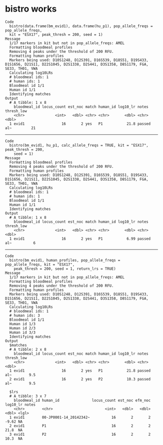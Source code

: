 # bistro works

    Code
      bistro(data.frame(bm_evid1), data.frame(hu_p1), pop_allele_freqs = pop_allele_freqs,
      kit = "ESX17", peak_thresh = 200, seed = 1)
    Message
      1/17 markers in kit but not in pop_allele_freqs: AMEL
      Formatting bloodmeal profiles
      Removing 4 peaks under the threshold of 200 RFU.
      Formatting human profiles
      Markers being used: D10S1248, D12S391, D16S539, D18S51, D19S433, D1S1656, D21S11, D22S1045, D2S1338, D2S441, D3S1358, D8S1179, FGA, SE33, TH01, VWA
      Calculating log10LRs
      # bloodmeal ids: 1
      # human ids: 1
      Bloodmeal id 1/1
      Human id 1/1
      Identifying matches
    Output
      # A tibble: 1 x 8
        bloodmeal_id locus_count est_noc match human_id log10_lr notes      thresh_low
        <chr>              <int>   <dbl> <chr> <chr>       <dbl> <chr>           <dbl>
      1 evid1                 16       2 yes   P1           21.8 passed al~         21

---

    Code
      bistro(bm_evid1, hu_p1, calc_allele_freqs = TRUE, kit = "ESX17", peak_thresh = 200,
        seed = 1)
    Message
      Formatting bloodmeal profiles
      Removing 4 peaks under the threshold of 200 RFU.
      Formatting human profiles
      Markers being used: D10S1248, D12S391, D16S539, D18S51, D19S433, D1S1656, D21S11, D22S1045, D2S1338, D2S441, D3S1358, D8S1179, FGA, SE33, TH01, VWA
      Calculating log10LRs
      # bloodmeal ids: 1
      # human ids: 1
      Bloodmeal id 1/1
      Human id 1/1
      Identifying matches
    Output
      # A tibble: 1 x 8
        bloodmeal_id locus_count est_noc match human_id log10_lr notes      thresh_low
        <chr>              <int>   <dbl> <chr> <chr>       <dbl> <chr>           <dbl>
      1 evid1                 16       2 yes   P1           6.99 passed al~          6

---

    Code
      bistro(bm_evid1, human_profiles, pop_allele_freqs = pop_allele_freqs, kit = "ESX17",
        peak_thresh = 200, seed = 1, return_lrs = TRUE)
    Message
      1/17 markers in kit but not in pop_allele_freqs: AMEL
      Formatting bloodmeal profiles
      Removing 4 peaks under the threshold of 200 RFU.
      Formatting human profiles
      Markers being used: D10S1248, D12S391, D16S539, D18S51, D19S433, D1S1656, D21S11, D22S1045, D2S1338, D2S441, D3S1358, D8S1179, FGA, SE33, TH01, VWA
      Calculating log10LRs
      # bloodmeal ids: 1
      # human ids: 3
      Bloodmeal id 1/1
      Human id 1/3
      Human id 2/3
      Human id 3/3
      Identifying matches
    Output
      $matches
      # A tibble: 2 x 8
        bloodmeal_id locus_count est_noc match human_id log10_lr notes      thresh_low
        <chr>              <int>   <dbl> <chr> <chr>       <dbl> <chr>           <dbl>
      1 evid1                 16       2 yes   P1           21.8 passed al~        9.5
      2 evid1                 16       2 yes   P2           10.3 passed al~        9.5
      
      $lrs
      # A tibble: 3 x 7
        bloodmeal_id human_id               locus_count est_noc efm_noc log10_lr notes
        <chr>        <chr>                        <int>   <dbl>   <dbl>    <dbl> <lgl>
      1 evid1        00-JP0001-14_20142342~          16       2       2    -9.62 NA   
      2 evid1        P1                              16       2       2    21.8  NA   
      3 evid1        P2                              16       2       2    10.3  NA   
      

